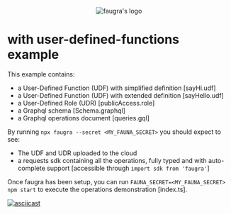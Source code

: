 <p align="center"><img src="https://raw.githubusercontent.com/zvictor/faugra/master/.media/logo.png" alt="faugra's logo" /><p>

# with user-defined-functions example

This example contains:

- a User-Defined Function (UDF) with simplified definition [sayHi.udf]
- a User-Defined Function (UDF) with extended definition [sayHello.udf]
- a User-Defined Role (UDR) [publicAccess.role]
- a Graphql schema [Schema.graphql]
- a Graphql operations document [queries.gql]

By running `npx faugra --secret <MY_FAUNA_SECRET>` you should expect to see:

- The UDF and UDR uploaded to the cloud
- a requests sdk containing all the operations, fully typed and with auto-complete support [accessible through `import sdk from 'faugra'`]

Once faugra has been setup, you can run `FAUNA_SECRET=<MY_FAUNA_SECRET> npm start` to execute the operations demonstration [index.ts].

[![asciicast](https://raw.githubusercontent.com/zvictor/faugra/master/.media/examples/with-UDF.gif)](https://asciinema.org/a/361573)
